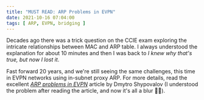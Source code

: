 ```yaml
---
title: "MUST READ: ARP Problems in EVPN"
date: 2021-10-16 07:04:00
tags: [ ARP, EVPN, bridging ]
---
```

Decades ago there was a trick question on the CCIE exam exploring the intricate relationships between MAC and ARP table. I always understood the explanation for about 10 minutes and then I was back to *I knew why that's true, but now I lost it*.

Fast forward 20 years, and we're still seeing the same challenges, this time in EVPN networks using in-subnet proxy ARP. For more details, read the excellent [*ARP problems in EVPN*](https://routingcraft.net/arp-problems-in-evpn/) article by Dmytro Shypovalov (I understood the problem after reading the article, and now it's all a blur 🤷‍♂️).
